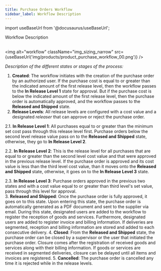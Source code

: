```yaml
---
title: Purchase Orders Workflow
sidebar_label: Workflow Description
---
```


import useBaseUrl from '@docusaurus/useBaseUrl'; 

<span className="hero__title">Workflow Description</span>
<br/>
<br/>


<div className="container">
<div className="row">
<div className="col col--6">

<img alt="workflow" className="img_sizing_narrow" src={useBaseUrl('img/products/product_purchase_workflow_00.png')} />

</div>
<div className="col col--6">

_Description of the different states or stages of the process:_

1. **Created**: The workflow initiates with the creation of the purchase order by an authorized user. If the purchase cost is equal to or greater than the indicated amount of the first release level, then the workflow passes to the **In Release Level 1** state for approval. But if the purchase cost is below the indicated amount of the first release level, then the purchase order is automatically approved, and the workflow passes to the **Released and Shipped** state.
2. **Release Levels**: All release levels are configured with a cost value and a designated _releaser_ that can approve or reject the purchase order.
  
  2.1. **In Release Level 1**: All purchases equal to or greater than the minimum set cost pass through this release level first. Purchase orders below the second level release value pass on to the **Released and Shipped** state, otherwise, they go to **In Release Level 2**.  
  
  2.2. **In Release Level 2**: This is the release level for all purchases that are equal to or greater than the second level cost value and that were approved in the previous release level. If the purchase order is approved and its cost value is less than the third level cost value, than it moves onto the **Released and Shipped** state, otherwise, it goes on to the **In Release Level 3** state.  
  
  2.3. **In Release Level 3**: Purchase orders approved in the previous two states and with a cost value equal to or greater than third level's set value, pass through this level for approval.  
3. **Released and Shipped**: Once the purchase order is fully approved, it goes on to this state. Upon entering this state, the purchase order is automatically generated as a PDF document and sent to the supplier via email. During this state, designated users are added to the workflow to register the reception of goods and services. Furthermore, designated users are added to register invoice and billing information. If deliveries are segmented, reception and billing information are stored and added to each consecutive delivery.
4. **Closed**: From the **Released and Shipped** state, the purchase order can be closed by a supervisor or the user that initiated the purchase order. Closure comes after the registration of received goods and services along with their billing information. If goods or services are received in segmented deliveries, closure can be delayed until all items and invoices are registered.
5. **Cancelled**: The purchase order is cancelled any time it is rejected while in the release levels.

</div>
</div>
</div>
<br/>
